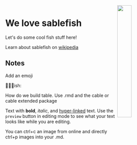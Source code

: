 <img align=right src="https://github.com/NSAWTraining/GithubProjectManagement/blob/main/sandbox/DRAFT_NSAWlogo_v2.png" width=30% height=30%>


# We love sablefish

Let's do some cool fish stuff here! 
> 
Learn about sablefish on [wikipedia](https://en.wikipedia.org/wiki/Sablefish)

## Notes

Add an emoji
>
👨‍👧‍👧ish: 
>
How do we build table. Use .rmd and the cable or cable extended package

Text with **bold**, _italic_, and [hyper-linked](https://ww2.amstat.org/meetings/wsds/2022/index.cfm) text. Use the `preview` button in editing mode to see what your text looks like while you are editing. 

You can ctrl+c an image from online and directly ctrl+p images into your .md. 
